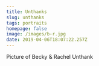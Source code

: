 ```yaml
---
title: Unthanks
slug: unthanks
tags: portraits
homepage: false
image: /images/b-r.jpg
date: 2019-04-06T18:07:22.257Z
---
```

Picture of Becky & Rachel Unthank
